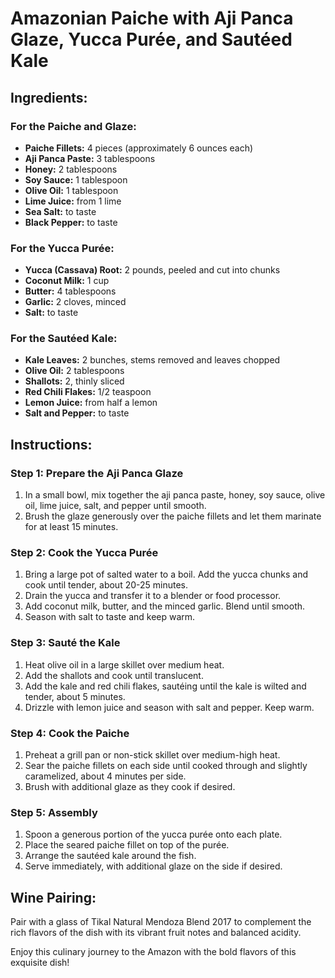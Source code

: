 # Amazonian Paiche with Aji Panca Glaze, Yucca Purée, and Sautéed Kale

## Ingredients:

### For the Paiche and Glaze:
- **Paiche Fillets:** 4 pieces (approximately 6 ounces each)
- **Aji Panca Paste:** 3 tablespoons
- **Honey:** 2 tablespoons
- **Soy Sauce:** 1 tablespoon
- **Olive Oil:** 1 tablespoon
- **Lime Juice:** from 1 lime
- **Sea Salt:** to taste
- **Black Pepper:** to taste

### For the Yucca Purée:
- **Yucca (Cassava) Root:** 2 pounds, peeled and cut into chunks
- **Coconut Milk:** 1 cup
- **Butter:** 4 tablespoons
- **Garlic:** 2 cloves, minced
- **Salt:** to taste

### For the Sautéed Kale:
- **Kale Leaves:** 2 bunches, stems removed and leaves chopped
- **Olive Oil:** 2 tablespoons
- **Shallots:** 2, thinly sliced
- **Red Chili Flakes:** 1/2 teaspoon
- **Lemon Juice:** from half a lemon
- **Salt and Pepper:** to taste

## Instructions:

### Step 1: Prepare the Aji Panca Glaze
1. In a small bowl, mix together the aji panca paste, honey, soy sauce, olive oil, lime juice, salt, and pepper until smooth.
2. Brush the glaze generously over the paiche fillets and let them marinate for at least 15 minutes.

### Step 2: Cook the Yucca Purée
1. Bring a large pot of salted water to a boil. Add the yucca chunks and cook until tender, about 20-25 minutes.
2. Drain the yucca and transfer it to a blender or food processor.
3. Add coconut milk, butter, and the minced garlic. Blend until smooth.
4. Season with salt to taste and keep warm.

### Step 3: Sauté the Kale
1. Heat olive oil in a large skillet over medium heat.
2. Add the shallots and cook until translucent.
3. Add the kale and red chili flakes, sautéing until the kale is wilted and tender, about 5 minutes.
4. Drizzle with lemon juice and season with salt and pepper. Keep warm.

### Step 4: Cook the Paiche
1. Preheat a grill pan or non-stick skillet over medium-high heat.
2. Sear the paiche fillets on each side until cooked through and slightly caramelized, about 4 minutes per side.
3. Brush with additional glaze as they cook if desired.

### Step 5: Assembly
1. Spoon a generous portion of the yucca purée onto each plate.
2. Place the seared paiche fillet on top of the purée.
3. Arrange the sautéed kale around the fish.
4. Serve immediately, with additional glaze on the side if desired.

## Wine Pairing:
Pair with a glass of Tikal Natural Mendoza Blend 2017 to complement the rich flavors of the dish with its vibrant fruit notes and balanced acidity.

Enjoy this culinary journey to the Amazon with the bold flavors of this exquisite dish!